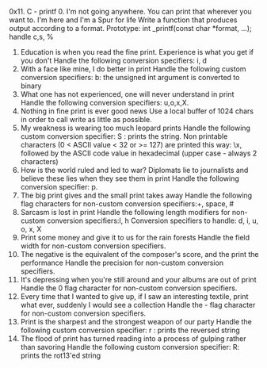 0x11. C - printf
0. I'm not going anywhere. You can print that wherever you want to. I'm here and I'm a Spur for life
Write a function that produces output according to a format.
Prototype: int _printf(const char *format, ...); handle c,s, %
1. Education is when you read the fine print. Experience is what you get if you don't
Handle the following conversion specifiers: i, d
2. With a face like mine, I do better in print
Handle the following custom conversion specifiers:
b: the unsigned int argument is converted to binary
3. What one has not experienced, one will never understand in print
Handle the following conversion specifiers: u,o,x,X.
4. Nothing in fine print is ever good news
Use a local buffer of 1024 chars in order to call write as little as possible.
5. My weakness is wearing too much leopard prints
Handle the following custom conversion specifier:
S : prints the string.
Non printable characters (0 < ASCII value < 32 or >= 127) are printed this way: \x, followed by the ASCII code value in hexadecimal (upper case - always 2 characters)
6. How is the world ruled and led to war? Diplomats lie to journalists and believe these lies when they see them in print
Handle the following conversion specifier: p.
7. The big print gives and the small print takes away
Handle the following flag characters for non-custom conversion specifiers:+, space, #
8. Sarcasm is lost in print
Handle the following length modifiers for non-custom conversion specifiers:l, h
Conversion specifiers to handle: d, i, u, o, x, X
9. Print some money and give it to us for the rain forests
Handle the field width for non-custom conversion specifiers.
10. The negative is the equivalent of the composer's score, and the print the performance
Handle the precision for non-custom conversion specifiers.
11. It's depressing when you're still around and your albums are out of print
Handle the 0 flag character for non-custom conversion specifiers.
12. Every time that I wanted to give up, if I saw an interesting textile, print what ever, suddenly I would see a collection
Handle the - flag character for non-custom conversion specifiers.
13. Print is the sharpest and the strongest weapon of our party
Handle the following custom conversion specifier: r : prints the reversed string
14. The flood of print has turned reading into a process of gulping rather than savoring
Handle the following custom conversion specifier: R: prints the rot13'ed string
